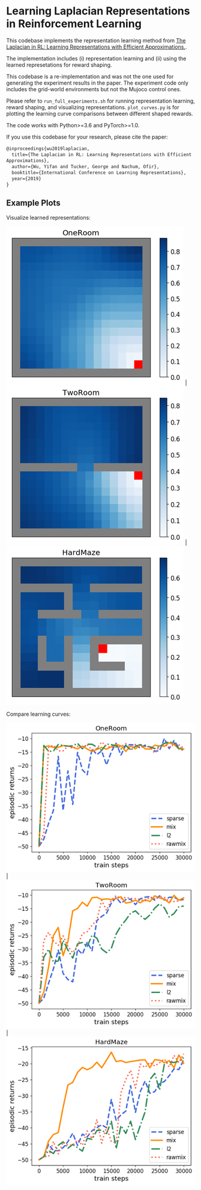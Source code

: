 # Learning Laplacian Representations in Reinforcement Learning

This codebase implements the representation learning method from [The Laplacian in RL: Learning Representations with Efficient Approximations.](https://openreview.net/forum?id=HJlNpoA5YQ).

The implementation includes (i) representation learning and (ii) using the learned represetations for reward shaping.

This codebase is a re-implementation and was not the one used for generating the experiment results in the paper. The experiment code only includes the grid-world environments but not the Mujoco control ones.

Please refer to `run_full_experiments.sh` for running representation learning, reward shaping, and visualizing representations. `plot_curves.py` is for plotting the learning curve comparisons between different shaped rewards.

The code works with Python>=3.6 and PyTorch>=1.0.

If you use this codebase for your research, please cite the paper:

```
@inproceedings{wu2019laplacian,
  title={The Laplacian in RL: Learning Representations with Efficient Approximations},
  author={Wu, Yifan and Tucker, George and Nachum, Ofir},
  booktitle={International Conference on Learning Representations},
  year={2019}
}
```

## Example Plots

Visualize learned representations:

![repr_OneRoom](figures/visualize_reprs/OneRoom.png) |
![repr_TwoRoom](figures/visualize_reprs/TwoRoom.png) |
![repr_HardMaze](figures/visualize_reprs/HardMaze.png)

Compare learning curves:

![dqn_OneRoom](figures/learning_curves/OneRoom.png) |
![dqn_TwoRoom](figures/learning_curves/TwoRoom.png) |
![dqn_HardMaze](figures/learning_curves/HardMaze.png)